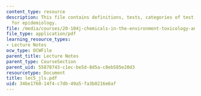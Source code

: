 ```yaml
---
content_type: resource
description: This file contains definitions, tests, categories of test results, risks
  for epidemiology.
file: /media/courses/20-104j-chemicals-in-the-environment-toxicology-and-public-health-be-104j-spring-2005/34be176014f4c7db49a5fa3b0216e6af_lec5_jls.pdf
file_type: application/pdf
learning_resource_types:
- Lecture Notes
ocw_type: OCWFile
parent_title: Lecture Notes
parent_type: CourseSection
parent_uid: 55878743-c1ec-be5d-8d5a-c8eb585e20d3
resourcetype: Document
title: lec5_jls.pdf
uid: 34be1760-14f4-c7db-49a5-fa3b0216e6af
---
```

